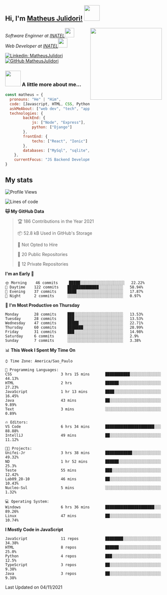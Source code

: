 <h2> Hi, I'm <a href="https://matheusjulidori.github.io" target="_blank">Matheus Julidori!</a> <img src="https://media.giphy.com/media/12oufCB0MyZ1Go/giphy.gif" width="50"></h2>
<img align='right' src="https://media.giphy.com/media/M9gbBd9nbDrOTu1Mqx/giphy.gif" width="230">
<p><em>Software Enginner at <a href="http://www.inatel.br" target="_blank">INATEL</a><img src="https://media.giphy.com/media/fYSnHlufseco8Fh93Z/giphy.gif" width="30"></br>
  Web Developer at <a href="http://www.inatel.br" target="_blank">INATEL</a><img src="https://media.giphy.com/media/WUlplcMpOCEmTGBtBW/giphy.gif" width="30"> 
</em></p>

[![Linkedin: MatheusJulidori](https://img.shields.io/badge/-MatheusJulidori-blue?style=flat-square&logo=Linkedin&logoColor=white&link=https://www.linkedin.com/in/MatheusJulidori/)](https://www.linkedin.com/in/MatheusJulidori/)
[![GitHub MatheusJulidori](https://img.shields.io/github/followers/matheusjulidori?label=follow&style=social)](https://github.com/MatheusJulidori)


### <img src="https://media.giphy.com/media/VgCDAzcKvsR6OM0uWg/giphy.gif" width="50"> A little more about me...  

```javascript
const matheus = {
  pronouns: "He" | "Him",
  code: [Javascript, HTML, CSS, Python, Java, C++, C],
  askMeAbout: ["web dev", "tech", "app dev", "games"],
  technologies: {
        backEnd: {
            js: ["Node", "Express"],
            python: ["Django"]
        },
        frontEnd: {
            techs: ["React", "Ionic"]
        },
        databases: ["MySql", "sqlite","PostgreSQL"],
    },
    currentFocus: "JS Backend Development",
}
```
<h2>My stats</h2>

<!--START_SECTION:waka-->
![Profile Views](http://img.shields.io/badge/Profile%20Views-2-blue)

![Lines of code](https://img.shields.io/badge/From%20Hello%20World%20I%27ve%20Written-500770%20lines%20of%20code-blue)

**🐱 My GitHub Data** 

> 🏆 186 Contributions in the Year 2021
 > 
> 📦 52.8 kB Used in GitHub's Storage 
 > 
> 🚫 Not Opted to Hire
 > 
> 📜 20 Public Repositories 
 > 
> 🔑 12 Private Repositories  
 > 
**I'm an Early 🐤** 

```text
🌞 Morning    46 commits     █████░░░░░░░░░░░░░░░░░░░░   22.22% 
🌆 Daytime    122 commits    ██████████████░░░░░░░░░░░   58.94% 
🌃 Evening    37 commits     ████░░░░░░░░░░░░░░░░░░░░░   17.87% 
🌙 Night      2 commits      ░░░░░░░░░░░░░░░░░░░░░░░░░   0.97%

```
📅 **I'm Most Productive on Thursday** 

```text
Monday       28 commits     ███░░░░░░░░░░░░░░░░░░░░░░   13.53% 
Tuesday      28 commits     ███░░░░░░░░░░░░░░░░░░░░░░   13.53% 
Wednesday    47 commits     █████░░░░░░░░░░░░░░░░░░░░   22.71% 
Thursday     60 commits     ███████░░░░░░░░░░░░░░░░░░   28.99% 
Friday       31 commits     ███░░░░░░░░░░░░░░░░░░░░░░   14.98% 
Saturday     6 commits      ░░░░░░░░░░░░░░░░░░░░░░░░░   2.9% 
Sunday       7 commits      ░░░░░░░░░░░░░░░░░░░░░░░░░   3.38%

```


📊 **This Week I Spent My Time On** 

```text
⌚︎ Time Zone: America/Sao_Paulo

💬 Programming Languages: 
CSS                      3 hrs 15 mins       ███████████░░░░░░░░░░░░░░   44.13% 
HTML                     2 hrs               ██████░░░░░░░░░░░░░░░░░░░   27.23% 
JavaScript               1 hr 13 mins        ████░░░░░░░░░░░░░░░░░░░░░   16.45% 
Java                     43 mins             ██░░░░░░░░░░░░░░░░░░░░░░░   9.89% 
Text                     3 mins              ░░░░░░░░░░░░░░░░░░░░░░░░░   0.89%

🔥 Editors: 
VS Code                  6 hrs 34 mins       ██████████████████████░░░   88.88% 
IntelliJ                 49 mins             ██░░░░░░░░░░░░░░░░░░░░░░░   11.12%

🐱‍💻 Projects: 
Unifei-Jr                3 hrs 38 mins       ████████████░░░░░░░░░░░░░   49.32% 
ND                       1 hr 52 mins        ██████░░░░░░░░░░░░░░░░░░░   25.3% 
Teste                    55 mins             ███░░░░░░░░░░░░░░░░░░░░░░   12.42% 
Lab09_28-10              46 mins             ██░░░░░░░░░░░░░░░░░░░░░░░   10.43% 
Nucleo-Sul               5 mins              ░░░░░░░░░░░░░░░░░░░░░░░░░   1.32%

💻 Operating System: 
Windows                  6 hrs 36 mins       ██████████████████████░░░   89.26% 
Linux                    47 mins             ██░░░░░░░░░░░░░░░░░░░░░░░   10.74%

```

**I Mostly Code in JavaScript** 

```text
JavaScript               11 repos            ████████░░░░░░░░░░░░░░░░░   34.38% 
HTML                     8 repos             ██████░░░░░░░░░░░░░░░░░░░   25.0% 
Python                   4 repos             ███░░░░░░░░░░░░░░░░░░░░░░   12.5% 
TypeScript               3 repos             ██░░░░░░░░░░░░░░░░░░░░░░░   9.38% 
Java                     3 repos             ██░░░░░░░░░░░░░░░░░░░░░░░   9.38%

```



 Last Updated on 04/11/2021
<!--END_SECTION:waka-->
